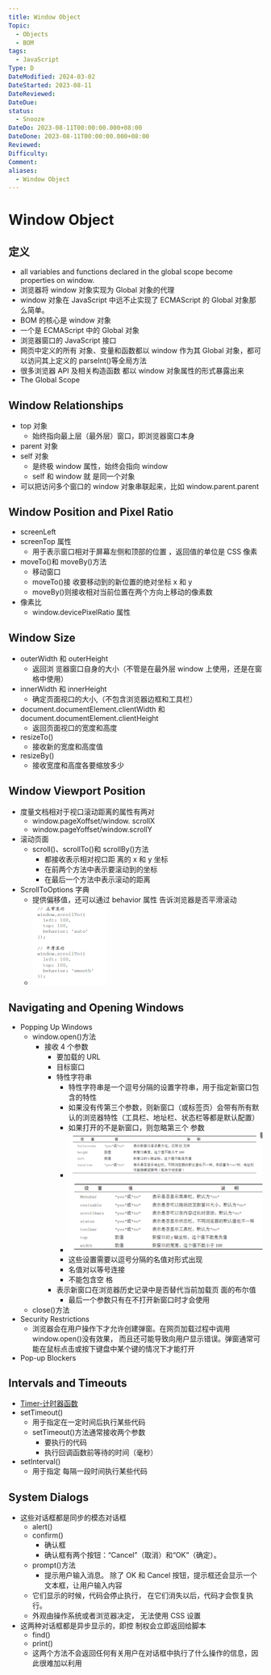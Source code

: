 ```yaml
---
title: Window Object
Topic:
  - Objects
  - BOM
tags:
  - JavaScript
Type: D
DateModified: 2024-03-02
DateStarted: 2023-08-11
DateReviewed:
DateDue:
status:
  - Snooze
DateDo: 2023-08-11T00:00:00.000+08:00
DateDone: 2023-08-11T00:00:00.000+08:00
Reviewed:
Difficulty:
Comment:
aliases:
  - Window Object
---
```


# Window Object

## 定义

- all variables and functions declared in the global scope become properties on window.
- 浏览器将 window 对象实现为 Global 对象的代理
- window 对象在 JavaScript 中远不止实现了 ECMAScript 的 Global 对象那么简单。
- BOM 的核心是 window 对象
- 一个是 ECMAScript 中的 Global 对象
- 浏览器窗口的 JavaScript 接口
- 网页中定义的所有 对象、变量和函数都以 window 作为其 Global 对象，都可以访问其上定义的 parseInt()等全局方法
- 很多浏览器 API 及相关构造函数 都以 window 对象属性的形式暴露出来
- The Global Scope

## Window Relationships

- top 对象
  - 始终指向最上层（最外层）窗口，即浏览器窗口本身
- parent 对象
- self 对象
  - 是终极 window 属性，始终会指向 window
  - self 和 window 就 是同一个对象
- 可以把访问多个窗口的 window 对象串联起来，比如 window.parent.parent

## Window Position and Pixel Ratio

- screenLeft
- screenTop 属性
  - 用于表示窗口相对于屏幕左侧和顶部的位置 ，返回值的单位是 CSS 像素
- moveTo()和 moveBy()方法
  - 移动窗口
  - moveTo()接 收要移动到的新位置的绝对坐标 x 和 y
  - moveBy()则接收相对当前位置在两个方向上移动的像素数
- 像素比
  - window.devicePixelRatio 属性

## Window Size

- outerWidth 和 outerHeight
  - 返回浏 览器窗口自身的大小（不管是在最外层 window 上使用，还是在窗格<frame>中使用）
- innerWidth 和 innerHeight
  - 确定页面视口的大小,（不包含浏览器边框和工具栏）
- document.documentElement.clientWidth 和 document.documentElement.clientHeight
  - 返回页面视口的宽度和高度
- resizeTo()
  - 接收新的宽度和高度值
- resizeBy()
  - 接收宽度和高度各要缩放多少

## Window Viewport Position

- 度量文档相对于视口滚动距离的属性有两对
  - window.pageXoffset/window. scrollX
  - window.pageYoffset/window.scrollY
- 滚动页面
  - scroll()、scrollTo()和 scrollBy()方法
    - 都接收表示相对视口距 离的 x 和 y 坐标
    - 在前两个方法中表示要滚动到的坐标
    - 在最后一个方法中表示滚动的距离
- ScrollToOptions 字典
  - 提供偏移值，还可以通过 behavior 属性 告诉浏览器是否平滑滚动
  - ![](./z-Assets/1691735043389.png)

## Navigating and Opening Windows

- Popping Up Windows
  - window.open()方法
    - 接收 4 个参数
      - 要加载的 URL
      - 目标窗口
      - 特性字符串
        - 特性字符串是一个逗号分隔的设置字符串，用于指定新窗口包含的特性
        - 如果没有传第三个参数，则新窗口（或标签页）会带有所有默 认的浏览器特性（工具栏、地址栏、状态栏等都是默认配置）
        - 如果打开的不是新窗口，则忽略第三个 参数
        - ![](./z-Assets/1691735260784.png)
        - ![](./z-Assets/1691735268390.png)
        - 这些设置需要以逗号分隔的名值对形式出现
        - 名值对以等号连接
        - 不能包含空 格
      - 表示新窗口在浏览器历史记录中是否替代当前加载页 面的布尔值
        - 最后一个参数只有在不打开新窗口时才会使用
  - close()方法
- Security Restrictions
  - 浏览器会在用户操作下才允许创建弹窗。在网页加载过程中调用 window.open()没有效果， 而且还可能导致向用户显示错误。弹窗通常可能在鼠标点击或按下键盘中某个键的情况下才能打开
- Pop-up Blockers

## Intervals and Timeouts

- [Timer-计时器函数](Timer-计时器函数.md)
- setTimeout()
  - 用于指定在一定时间后执行某些代码
  - setTimeout()方法通常接收两个参数
    - 要执行的代码
    - 执行回调函数前等待的时间（毫秒）
- setInterval()
  - 用于指定 每隔一段时间执行某些代码

## System Dialogs

- 这些对话框都是同步的模态对话框
  - alert()
  - confirm()
    - 确认框
    - 确认框有两个按钮：“Cancel”（取消）和“OK”（确定）。
  - prompt()方法
    - 提示用户输入消息。 除了 OK 和 Cancel 按钮，提示框还会显示一个文本框，让用户输入内容
  - 它们显示的时候，代码会停止执行， 在它们消失以后，代码才会恢复执行。
  - 外观由操作系统或者浏览器决定， 无法使用 CSS 设置
- 这两种对话框都是异步显示的，即控 制权会立即返回给脚本
  - find()
  - print()
  - 这两个方法不会返回任何有关用户在对话框中执行了什么操作的信息，因此很难加以利用
